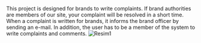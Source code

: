 This project is designed for brands to write complaints. If brand authorities are members of our site, your complaint will be resolved in a short time. When a complaint is written for brands, it informs the brand officer by sending an e-mail.
In addition, the user has to be a member of the system to write complaints and comments.
![Resim1](https://user-images.githubusercontent.com/66389332/153875357-a88b802c-5ce9-483e-a571-47897a022a82.png)

